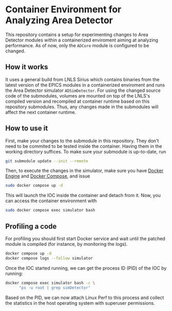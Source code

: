 # Container Environment for Analyzing Area Detector

This repository contains a setup for experimenting changes to Area Detector
modules within a containerized enviroment aiming at analyzing performance. As
of now, only the `ADCore` module is configured to be changed.

## How it works

It uses a general build from LNLS Sirius which contains binaries from the
latest version of the EPICS modules in a containerized enviroment and runs the
Area Detector simulator `ADSimDetector`. For using the changed source code of
the submodules, volumes are mounted on top of the LNLS's compiled version and
recompiled at container runtime based on this repository submodules. Thus, any
changes made in the submodules will affect the next container runtime.

## How to use it

First, make your changes to the submodule in this repository. They don't need
to be commited to be tested inside the container. Having them in the working
directory suffices. To make sure your submodule is up-to-date, run

```bash
git submodule update --init --remote
```

Then, to execute the changes in the simulator, make sure you have [Docker
Engine](https://docs.docker.com/engine) and [Docker
Compose](https://docs.docker.com/compose), and issue

```bash
sudo docker compose up -d
```

This will launch the IOC inside the container and detach from it. Now, you can
access the container environment with

```bash
sudo docker compose exec simulator bash
```

## Profiling a code

For profiling you should first start Docker service and wait until the patched
module is compiled (for instance, by monitoring the logs).

```bash
docker compose up -d
docker compose logs --follow simulator
```

Once the IOC started running, we can get the process ID (PID) of the IOC by running:

```bash
docker compose exec simulator bash -c \
      "ps -u root | grep simDetector"
```

Based on the PID, we can now attach Linux Perf to this process and collect the
statistics in the host operating system with superuser permissions.
